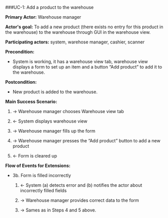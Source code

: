 ###UC-1: Add a product to the warehouse

**Primary Actor:** Warehouse manager

**Actor's goal:** To add a new product (there exists no entry for this product in the warehouse) to the warehouse through GUI in the warehouse view.

**Participating actors:** system, warehose manager, cashier, scanner

**Precondition:** 
- System is working, it has a warehouse view tab, warehouse view displays a form to set up an item and a button “Add product” to add it to the warehouse. 

**Postcondition:** 
- New product is added to the warehouse.

**Main Success Scenario:** 

1. → Warehouse manager chooses Warehouse view tab

2. ← System displays warehouse view

3. → Warehouse manager fills up the form

4. → Warehouse manager presses the “Add product” button to  add a new product

5. ← Form is cleared up

**Flow of Events for Extensions:**

* 3b. Form is filled incorrectly
  
  1. ← System (a) detects error and (b) notifies the actor about incorrectly filled fields 
  
  2. → Warehouse manager provides correct data to the form
  
  3. → Sames as in Steps 4 and 5 above.
